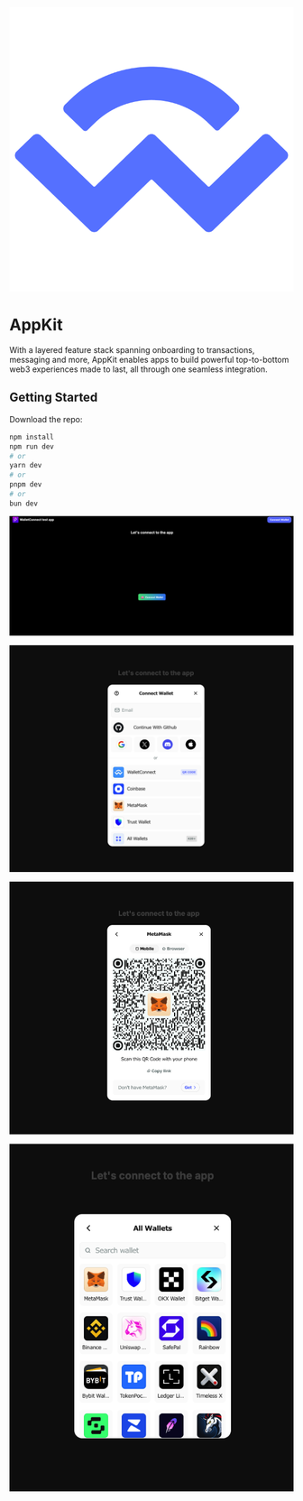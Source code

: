 <p align="center">
  <img src="image/w.png" alt="AppKit">
</p>

# AppKit

With a layered feature stack spanning onboarding to transactions, messaging and more, AppKit enables apps to build powerful top-to-bottom web3 experiences made to last, all through one seamless integration.

## Getting Started

Download the repo:

```bash
npm install
npm run dev
# or
yarn dev
# or
pnpm dev
# or
bun dev

```
<p align="center">
  <img src="image/home.png" alt="Home">
</p>
<p align="center">
  <img src="image/wallermodal.png" alt="Wallet Modal">
</p>
<p align="center">
  <img src="image/metamask.png" alt="MetaMask">
</p>

<p align="center">
  <img src="image/search.png" alt="Search">
</p>